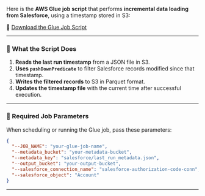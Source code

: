 Here is the **AWS Glue job script** that performs **incremental data loading from Salesforce**, using a timestamp stored in S3:

📄 [Download the Glue Job Script](blob:https://m365.cloud.microsoft/c7b1d256-51f3-4427-8b32-376ae5bebc2a)

---

### 🧾 What the Script Does

1. **Reads the last run timestamp** from a JSON file in S3.
2. **Uses `pushDownPredicate`** to filter Salesforce records modified since that timestamp.
3. **Writes the filtered records** to S3 in Parquet format.
4. **Updates the timestamp file** with the current time after successful execution.

---

### 🧩 Required Job Parameters

When scheduling or running the Glue job, pass these parameters:

```json
{
  "--JOB_NAME": "your-glue-job-name",
  "--metadata_bucket": "your-metadata-bucket",
  "--metadata_key": "salesforce/last_run_metadata.json",
  "--output_bucket": "your-output-bucket",
  "--salesforce_connection_name": "salesforce-authorization-code-conn",
  "--salesforce_object": "Account"
}
```

---

